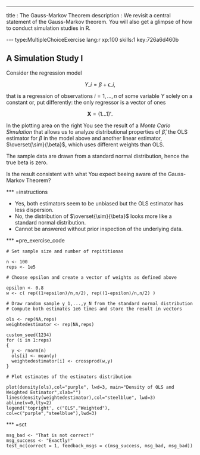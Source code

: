 ---
title       : The Gauss-Markov Theorem
description : We revisit a central statement of the Gauss-Markov theorem. You will also get a glimpse of how to conduct simulation studies in R. 

--- type:MultipleChoiceExercise lang:r xp:100 skills:1 key:726a6d460b
## A Simulation Study I

Consider the regression model

$$ Y\_i=\beta + \epsilon\_i, $$

that is a regression of observations $i=1,\dots,n$ of some variable $Y$ solely on a constant or, put differently: the only regressor is a vector of ones

$$\mathbf{X} = (1 \dots 1)'.$$

In the plotting area on the right You see the result of a *Monte Carlo Simulation* that allows us to analyze distributional properties of $\widehat{\beta}$, the OLS estimator for $\beta$ in the model above and another linear estimator, $\overset{\sim}{\beta}$, which uses different weights than OLS. 

The sample data are drawn from a standard normal distribution, hence the true beta is zero. 

Is the result consistent with what You expect beeing aware of the Gauss-Markov Theorem?  

*** =instructions
- Yes, both estimators seem to be unbiased but the OLS estimator has less dispersion.
- No, the distribution of $\overset{\sim}{\beta}$ looks more like a standard normal distribution.
- Cannot be answered without prior inspection of the underlying data.

*** =pre_exercise_code
```{r}
# Set sample size and number of repititionas

n <- 100      
reps <- 1e5

# Choose epsilon and create a vector of weights as defined above

epsilon <- 0.8
w <- c( rep((1+epsilon)/n,n/2), rep((1-epsilon)/n,n/2) )

# Draw random sample y_1,...,y_N from the standard normal distribution 
# Compute both estimates 1e6 times and store the result in vectors  

ols <- rep(NA,reps)
weightedestimator <- rep(NA,reps)

custom_seed(1234)
for (i in 1:reps)
{
  y <- rnorm(n)
  ols[i] <- mean(y)
  weightedestimator[i] <- crossprod(w,y)
}

# Plot estimates of the estimators distribution 

plot(density(ols),col="purple", lwd=3, main="Density of OLS and Weighted Estimator",xlab="")
lines(density(weightedestimator),col="steelblue", lwd=3) 
abline(v=0,lty=2)
legend('topright', c("OLS","Weighted"), col=c("purple","steelblue"),lwd=3)
```
*** =sct
```{r}
msg_bad <- "That is not correct!"
msg_success <- "Exactly!"
test_mc(correct = 1, feedback_msgs = c(msg_success, msg_bad, msg_bad))
```